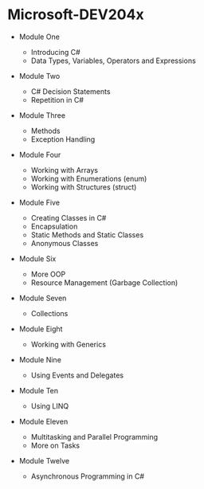 # Microsoft-DEV204x

* Module One
    
    * Introducing C#
    * Data Types, Variables, Operators and Expressions
    
* Module Two
    
    * C# Decision Statements
    * Repetition in C#
    
* Module Three
    
    * Methods
    * Exception Handling
    
* Module Four
    
    * Working with Arrays
    * Working with Enumerations (enum)
    * Working with Structures (struct)
    
* Module Five
    
    * Creating Classes in C#
    * Encapsulation
    * Static Methods and Static Classes
    * Anonymous Classes
    
* Module Six
    
    * More OOP
    * Resource Management (Garbage Collection)
    
* Module Seven
    
    * Collections
    
* Module Eight
    
    * Working with Generics
    
* Module Nine
    
    * Using Events and Delegates
    
* Module Ten
    
    * Using LINQ
    
* Module Eleven
    
    * Multitasking and Parallel Programming
    * More on Tasks
    
* Module Twelve
    
    * Asynchronous Programming in C#
    
